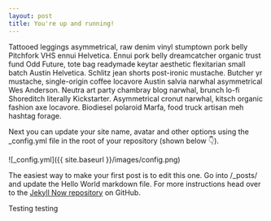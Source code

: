 ```yaml
---
layout: post
title: You're up and running!
---
```


Tattooed leggings asymmetrical, raw denim vinyl stumptown pork belly Pitchfork VHS ennui Helvetica. Ennui pork belly dreamcatcher organic trust fund Odd Future, tote bag readymade keytar aesthetic flexitarian small batch Austin Helvetica. Schlitz jean shorts post-ironic mustache. Butcher yr mustache, single-origin coffee locavore Austin salvia narwhal asymmetrical Wes Anderson. Neutra art party chambray blog narwhal, brunch lo-fi Shoreditch literally Kickstarter. Asymmetrical cronut narwhal, kitsch organic fashion axe locavore. Biodiesel polaroid Marfa, food truck artisan meh hashtag forage.

Next you can update your site name, avatar and other options using the _config.yml file in the root of your repository (shown below :point_down:).

![_config.yml]({{ site.baseurl }}/images/config.png)

The easiest way to make your first post is to edit this one. Go into /_posts/ and update the Hello World markdown file. For more instructions head over to the [Jekyll Now repository](https://github.com/barryclark/jekyll-now) on GitHub.

Testing testing
